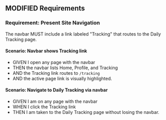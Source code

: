 ## MODIFIED Requirements

### Requirement: Present Site Navigation
The navbar MUST include a link labeled "Tracking" that routes to the Daily Tracking page.

#### Scenario: Navbar shows Tracking link
- GIVEN I open any page with the navbar
- THEN the navbar lists Home, Profile, and Tracking
- AND the Tracking link routes to `/tracking`
- AND the active page link is visually highlighted.

#### Scenario: Navigate to Daily Tracking via navbar
- GIVEN I am on any page with the navbar
- WHEN I click the Tracking link
- THEN I am taken to the Daily Tracking page without losing the navbar.

